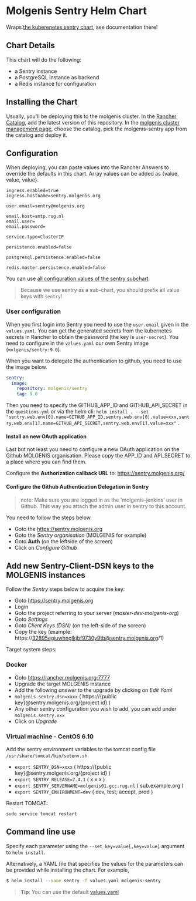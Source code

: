 # Molgenis Sentry Helm Chart

Wraps [the kuberenetes sentry chart](https://github.com/kubernetes/charts/tree/master/stable/sentry), see documentation there!

## Chart Details

This chart will do the following:

- a Sentry instance
- a PostgreSQL instance as backend
- a Redis instance for configuration

## Installing the Chart

Usually, you'll be deploying this to the molgenis cluster.
In the [Rancher Catalog](https://rancher.molgenis.org:7777/g/catalog), add the latest version of this repository.
In the [molgenis cluster management page](https://rancher.molgenis.org:7777/p/c-rrz2w:p-fsjx8/apps), choose the 
catalog, pick the molgenis-sentry app from the catalog and deploy it.

## Configuration
When deploying, you can paste values into the Rancher Answers to override the defaults in this chart.
Array values can be added as {value, value, value}.
```
ingress.enabled=true
ingress.hostname=sentry.molgenis.org

user.email=sentry@molgenis.org

email.host=smtp.rug.nl
email.user=
email.password=

service.type=ClusterIP

persistence.enabled=false

postgresql.persistence.enabled=false

redis.master.persistence.enabled=false
```

You can use [all configuration values of the sentry subchart](https://github.com/kubernetes/charts/tree/master/stable/sentry).
> Because we use sentry as a sub-chart, you should prefix all value keys with `sentry`!

### User configuration 
When you first login into Sentry you need to use the ```user.email``` given in the ```values.yaml```. You can get the generated secrets from the kubernetes secrets in Rancher to obtain the password (the key is ```user-secret```).
You need to configure in the ```values.yaml``` our own Sentry image (```molgenis/sentry:9.0```).

When you want to delegate the authentication to github, you need to use the image below.

```yaml
sentry:
  image:
    repository: molgenis/sentry
    tag: 9.0 
``` 

Then you need to specify the GITHUB_APP_ID and GITHUB_API_SECRET in the ```questions.yml``` or via the helm cli: ```helm install . --set "sentry.web.env[0].name=GITHUB_APP_ID,sentry.web.env[0].value=xxx,sentry.web.env[1].name=GITHUB_API_SECRET,sentry.web.env[1].value=xxx"``` .

#### Install an new OAuth application
Last but not least you need to configure a new OAuth application on the Github MOLGENIS organisation.
Please copy the APP_ID and API_SECRET to a place where you can find them.

Configure the **Authorization callback URL** to: https://sentry.molgenis.org/

#### Configure the Github Authentication Delegation in Sentry
> note: Make sure you are logged in as the 'molgenis-jenkins' user in Github. This way you attach the admin user in sentry to this account.
        
You need to follow the steps below.

- Goto the https://sentry.molgenis.org
- Goto the *Sentry organisation* (MOLGENIS for example)
- Goto **Auth** (on the leftside of the screen)
- Click on *Configure Github*

## Add new Sentry-Client-DSN keys to the MOLGENIS instances
Follow the *Sentry* steps below to acquire the key:

- Goto https://sentry.molgenis.org
- Login
- Goto the project referring to your server (*master-dev-molgenis-org*)
- Goto *Settings*
- Goto *Client Keys (DSN)* (on the left-side of the screen)
- Copy the key (example: https://32895egiuwhnglkjbf9730y9tb@sentry.molgenis.org/1)

Target system steps:

### Docker
- Goto https://rancher.molgenis.org:7777
- Upgrade the target MOLGENIS instance
- Add the following *answer* to the upgrade by clicking on *Edit Yaml*
- ```molgenis.sentry.dsn=xxxx``` ( https://{public key}@sentry.molgenis.org/{project id} )
- Any other sentry configuration you wish to add, you can add under `molgenis.sentry.xxx`
- Click on *Upgrade*

### Virtual machine - CentOS 6.10

Add the sentry environment variables to the tomcat config file ```/usr/share/tomcat/bin/setenv.sh```.

- ```export SENTRY_DSN=xxxx``` ( https://{public key}@sentry.molgenis.org/{project id} )
- ```export SENTRY_RELEASE=7.4.1``` ( x.x.x )
- ```export SENTRY_SERVERNAME=molgenis01.gcc.rug.nl``` ( sub.example.org )
- ```export SENTRY_ENVIRONMENT=dev``` ( dev, test, accept, prod )

Restart TOMCAT:

```sudo service tomcat restart```

## Command line use
Specify each parameter using the `--set key=value[,key=value]` argument to `helm install`.

Alternatively, a YAML file that specifies the values for the parameters can be provided while installing the chart.
For example,

```bash
$ helm install --name sentry -f values.yaml molgenis-sentry
```

> **Tip**: You can use the default [values.yaml](values.yaml)

